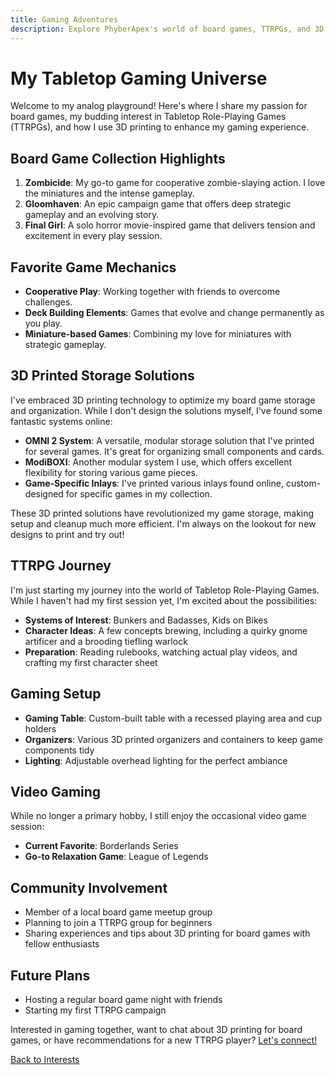 ```yaml
---
title: Gaming Adventures
description: Explore PhyberApex's world of board games, TTRPGs, and 3D printed storage solutions
---
```


# My Tabletop Gaming Universe

Welcome to my analog playground! Here's where I share my passion for board games, my budding interest in Tabletop Role-Playing Games (TTRPGs), and how I use 3D printing to enhance my gaming experience.

## Board Game Collection Highlights

1. **Zombicide**: My go-to game for cooperative zombie-slaying action. I love the miniatures and the intense gameplay.
2. **Gloomhaven**: An epic campaign game that offers deep strategic gameplay and an evolving story.
3. **Final Girl**: A solo horror movie-inspired game that delivers tension and excitement in every play session.

## Favorite Game Mechanics

- **Cooperative Play**: Working together with friends to overcome challenges.
- **Deck Building Elements**: Games that evolve and change permanently as you play.
- **Miniature-based Games**: Combining my love for miniatures with strategic gameplay.

## 3D Printed Storage Solutions

I've embraced 3D printing technology to optimize my board game storage and organization. While I don't design the solutions myself, I've found some fantastic systems online:

- **OMNI 2 System**: A versatile, modular storage solution that I've printed for several games. It's great for organizing small components and cards.
- **ModiBOXI**: Another modular system I use, which offers excellent flexibility for storing various game pieces.
- **Game-Specific Inlays**: I've printed various inlays found online, custom-designed for specific games in my collection.

These 3D printed solutions have revolutionized my game storage, making setup and cleanup much more efficient. I'm always on the lookout for new designs to print and try out!

## TTRPG Journey

I'm just starting my journey into the world of Tabletop Role-Playing Games. While I haven't had my first session yet, I'm excited about the possibilities:

- **Systems of Interest**: Bunkers and Badasses, Kids on Bikes
- **Character Ideas**: A few concepts brewing, including a quirky gnome artificer and a brooding tiefling warlock
- **Preparation**: Reading rulebooks, watching actual play videos, and crafting my first character sheet

## Gaming Setup

- **Gaming Table**: Custom-built table with a recessed playing area and cup holders
- **Organizers**: Various 3D printed organizers and containers to keep game components tidy
- **Lighting**: Adjustable overhead lighting for the perfect ambiance

## Video Gaming

While no longer a primary hobby, I still enjoy the occasional video game session:

- **Current Favorite**: Borderlands Series
- **Go-to Relaxation Game**: League of Legends

## Community Involvement

- Member of a local board game meetup group
- Planning to join a TTRPG group for beginners
- Sharing experiences and tips about 3D printing for board games with fellow enthusiasts

## Future Plans

- Hosting a regular board game night with friends
- Starting my first TTRPG campaign

Interested in gaming together, want to chat about 3D printing for board games, or have recommendations for a new TTRPG player? [Let's connect!](/about#lets-connect)

[Back to Interests](#)